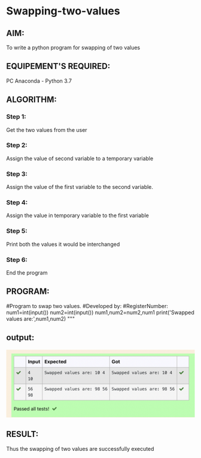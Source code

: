 # Swapping-two-values
## AIM:
To write a python program for swapping of two values
## EQUIPEMENT'S REQUIRED: 
PC
Anaconda - Python 3.7
## ALGORITHM: 
### Step 1:
Get the two values from the user
### Step 2: 
Assign the value of second variable to a temporary variable 
### Step 3: 
Assign the value of the first variable to the second variable.
### Step 4:  
Assign the value in temporary variable to the first variable
### Step 5: 
Print both the values it would be interchanged
### Step 6: 
End the program
## PROGRAM:
#Program to swap two values.
#Developed by: 
#RegisterNumber:
num1=int(input())
num2=int(input())
num1,num2=num2,num1
print('Swapped values are:',num1,num2)
"""
## output:
![output](./pyt.png)

## RESULT:
Thus the swapping of two values are successfully executed



